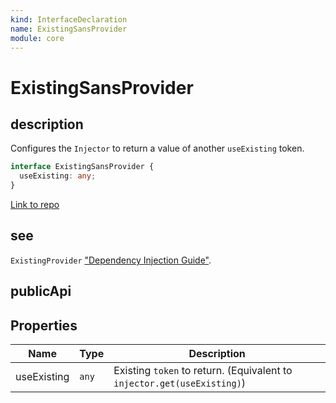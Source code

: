 ```yaml
---
kind: InterfaceDeclaration
name: ExistingSansProvider
module: core
---
```


# ExistingSansProvider

## description

Configures the `Injector` to return a value of another `useExisting` token.

```ts
interface ExistingSansProvider {
  useExisting: any;
}
```

[Link to repo](https://github.com/timdeschryver/angular/blob/master/packages/core/src/di/interface/provider.ts#L161-L166)

## see

`ExistingProvider`
["Dependency Injection Guide"](guide/dependency-injection).

## publicApi

## Properties

| Name        | Type  | Description                                                             |
| ----------- | ----- | ----------------------------------------------------------------------- |
| useExisting | `any` | Existing `token` to return. (Equivalent to `injector.get(useExisting)`) |
